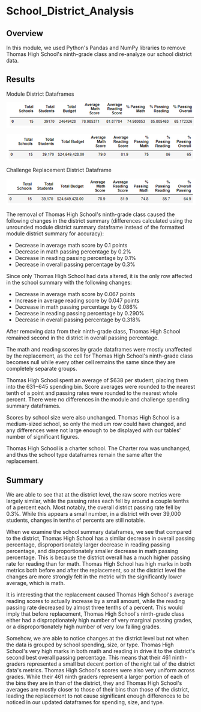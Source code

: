 # School_District_Analysis

## Overview

In this module, we used Python's Pandas and NumPy libraries to remove Thomas High School's ninth-grade class and re-analyze our school district data.

## Results

Module District Dataframes

![moduledistrictraw](moduledistrictraw.png)

![moduledistrictrounded](moduledistrictrounded.png)

Challenge Replacement District Dataframe

![challengedistrict](challengedistrict.png)

The removal of Thomas High School's ninth-grade class caused the following changes in the district summary (differences calculated using the unrounded module district summary dataframe instead of the formatted module district summary for accuracy):

- Decrease in average math score by 0.1 points
- Decrease in math passing percentage by 0.2%
- Decrease in reading passing percentage by 0.1%
- Decrease in overall passing percentage by 0.3%

Since only Thomas High School had data altered, it is the only row affected in the school summary with the following changes:

- Decrease in average math score by 0.067 points
- Increase in average reading score by 0.047 points
- Decrease in math passing percentage by 0.086%
- Decrease in reading passing percentage by 0.290%
- Decrease in overall passing percentage by 0.318%

After removing data from their ninth-grade class, Thomas High School remained second in the district in overall passing percentage.

The math and reading scores by grade dataframes were mostly unaffected by the replacement, as the cell for Thomas High School's ninth-grade class becomes null while every other cell remains the same since they are completely separate groups.

Thomas High School spent an average of $638 per student, placing them into the $631-$645 spending bin.  Score averages were rounded to the nearest tenth of a point and passing rates were rounded to the nearest whole percent.  There were no differences in the module and challenge spending summary dataframes.

Scores by school size were also unchanged.  Thomas High School is a medium-sized school, so only the medium row could have changed, and any differences were not large enough to be displayed with our tables' number of significant figures.

Thomas High School is a charter school.  The Charter row was unchanged, and thus the school type dataframes remain the same after the replacement.

## Summary

We are able to see that at the district level, the raw score metrics were largely similar, while the passing rates each fell by around a couple tenths of a percent each.  Most notably, the overall district passing rate fell by 0.3%.  While this appears a small number, in a district with over 39,000 students, changes in tenths of percents are still notable.

When we examine the school summary dataframes, we see that compared to the district, Thomas High School has a similar decrease in overall passing percentage, disproportionately larger decrease in reading passing percentage, and disproportionately smaller decrease in math passing percentage.  This is because the district overall has a much higher passing rate for reading than for math.  Thomas High School has high marks in both metrics both before and after the replacement, so at the district level the changes are more strongly felt in the metric with the significantly lower average, which is math.

It is interesting that the replacement caused Thomas High School's average reading scores to actually increase by a small amount, while the reading passing rate decreased by almost three tenths of a percent.  This would imply that before replacement, Thomas High School's ninth-grade class either had a disproptionately high number of very marginal passing grades, or a disproportionately high number of very low failing grades.

Somehow, we are able to notice changes at the district level but not when the data is grouped by school spending, size, or type.  Thomas High School's very high marks in both math and reading in drive it to the district's second best overall passing percentage.  This means that their 461 ninth-graders represented a small but decent portion of the right tail of the district data's metrics.  Thomas High School's scores were also very uniform across grades.  While their 461 ninth graders represent a larger portion of each of the bins they are in than of the district, they and Thomas High School's averages are mostly closer to those of their bins than those of the district, leading the replacement to not cause significant enough differences to be noticed in our updated dataframes for spending, size, and type.
